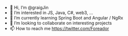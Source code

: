 - 👋 Hi, I’m @graigJin
- 👀 I’m interested in JS, Java, C#, web3, ...
- 🌱 I’m currently learning Spring Boot and Angular / NgRx
- 💞️ I’m looking to collaborate on interesting projects
- 📫 How to reach me https://twitter.com/Foreador

<!---
graigJin/graigJin is a ✨ special ✨ repository because its `README.md` (this file) appears on your GitHub profile.
You can click the Preview link to take a look at your changes.
--->
